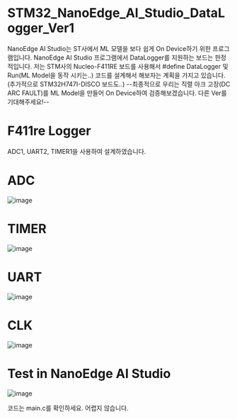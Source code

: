 # STM32_NanoEdge_AI_Studio_DataLogger_Ver1
NanoEdge AI Studio는 ST사에서 ML 모델을 보다 쉽게 On Device하기 위한 프로그램입니다.
NanoEdge AI Studio 프로그램에서 DataLogger를 지원하는 보드는 한정적입니다. 
저는 STM사의 Nucleo-F411RE 보드를 사용해서 #define DataLogger 및 Run(ML Model을 동작 시키는..) 코드를 설계해서 해보자는 계획을 가지고 있습니다.(추가적으로 STM32H747I-DISCO 보드도..)
--최종적으로 우리는 직렬 아크 고장(DC ARC FAULT)를 ML Model을 만들어 On Device하여 검증해보겠습니다. 다른 Ver를 기대해주세요!--

# F411re Logger
ADC1, UART2, TIMER1을 사용하여 설계하였습니다.

# ADC

![image](https://github.com/user-attachments/assets/7c1e2982-5714-48de-a59c-dc7723e3af4a)

# TIMER

![image](https://github.com/user-attachments/assets/3b9cc7cd-5d90-4308-834d-3374baea16a5)

# UART

![image](https://github.com/user-attachments/assets/b6c6d5ee-5e2a-4f8e-bbf6-0f77de677b9b)

# CLK

![image](https://github.com/user-attachments/assets/3566493f-c16b-4a64-9708-082eedd0641a)

# Test in NanoEdge AI Studio

![image](https://github.com/user-attachments/assets/a5c06a51-8b57-4aa9-aa98-a991ccb4bc01)

코드는 main.c를 확인하세요. 어렵지 않습니다.

